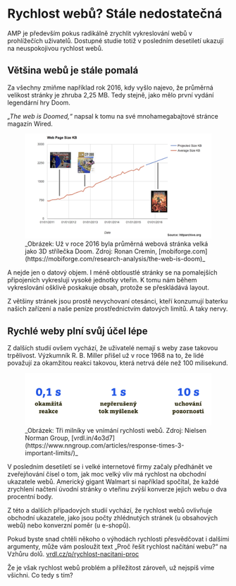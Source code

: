 # Rychlost webů? Stále nedostatečná

AMP je především pokus radikálně zrychlit vykreslování webů v prohlížečích uživatelů. Dostupné studie totiž v posledním desetiletí ukazují na neuspokojivou rychlost webů.

## Většina webů je stále pomalá

Za všechny zmiňme například rok 2016, kdy vyšlo najevo, že průměrná velikost stránky je zhruba 2,25 MB. Tedy stejně, jako mělo první vydání legendární hry Doom.

_„The web is Doomed,“_ napsal k tomu na své mnohamegabajtové stránce magazín Wired.

<figure>
<img src="../dist/images/original/vdamp/rychlost-doom.jpg" alt="">
<figcaption markdown="1">
_Obrázek: Už v roce 2016 byla průměrná webová stránka velká jako 3D střílečka Doom. Zdroj: Ronan Cremin, [mobiforge.com](https://mobiforge.com/research-analysis/the-web-is-doom)_
</figcaption>
</figure>

A nejde jen o datový objem. I méně obtloustlé stránky se na pomalejších připojeních vykreslují vysoké jednotky vteřin. K tomu nám během vykreslování ošklivě poskakuje obsah, protože se přeskládává layout.

Z většiny stránek jsou prostě nevychovaní otesánci, kteří konzumují baterku našich zařízení a naše peníze prostřednictvím datových limitů. A taky nervy.

## Rychlé weby plní svůj účel lépe

Z dalších studií ovšem vychází, že uživatelé nemají s weby zase takovou trpělivost. Výzkumník R. B. Miller přišel už v roce 1968 na to, že lidé považují za okamžitou reakci takovou, která netrvá déle než 100 milisekund.

<figure>
<img src="../dist/images/original/vdamp/rychlost-nielsen.png" alt="">
<figcaption markdown="1">
_Obrázek: Tři milníky ve vnímání rychlosti webů. Zdroj: Nielsen Norman Group, [vrdl.in/4o3d7](https://www.nngroup.com/articles/response-times-3-important-limits/)_
</figcaption>
</figure>

V posledním desetiletí se i velké internetové firmy začaly předhánět ve zveřejňování čísel o tom, jak moc velký vliv má rychlost na obchodní ukazatele webů. Americký gigant Walmart si například spočítal, že každé zrychlení načtení úvodní stránky o vteřinu zvýší konverze jejich webu o dva procentní body.

Z této a dalších případových studií vychází, že rychlost webů ovlivňuje obchodní ukazatele, jako jsou počty zhlédnutých stránek (u obsahových webů) nebo konverzní poměr (u e-shopů).

Pokud byste snad chtěli někoho o výhodách rychlosti přesvědčovat i dalšími argumenty, může vám posloužit text „Proč řešit rychlost načítání webu?“ na Vzhůru dolů. [vrdl.cz/p/rychlost-nacitani-proc](https://www.vzhurudolu.cz/prirucka/rychlost-nacitani-proc)

Že je však rychlost webů problém a příležitost zároveň, už nejspíš víme všichni. Co tedy s tím?
